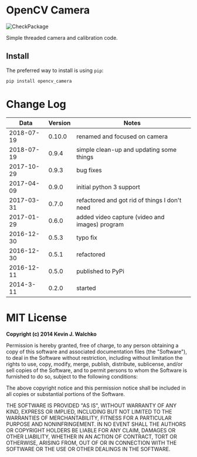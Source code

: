 # OpenCV Camera

![CheckPackage](https://github.com/MomsFriendlyRobotCompany/opencv_camera/workflows/CheckPackage/badge.svg)

Simple threaded camera and calibration code.

## Install

The preferred way to install is using `pip`:

    pip install opencv_camera


# Change Log

| Data       | Version| Notes                                     |
|------------|--------|-------------------------------------------|
| 2018-07-19 | 0.10.0 |  renamed and focused on camera |
| 2018-07-19 |  0.9.4 |  simple clean-up and updating some things |
| 2017-10-29 |  0.9.3 |  bug fixes |
| 2017-04-09 |  0.9.0 |  initial python 3 support |
| 2017-03-31 |  0.7.0 |  refactored and got rid of things I don't need |
| 2017-01-29 |  0.6.0 |  added video capture (video and images) program |
| 2016-12-30 |  0.5.3 |  typo fix |
| 2016-12-30 |  0.5.1 |  refactored |
| 2016-12-11 |  0.5.0 |  published to PyPi |
| 2014-3-11  |  0.2.0 |  started |

# MIT License

**Copyright (c) 2014 Kevin J. Walchko**

Permission is hereby granted, free of charge, to any person obtaining a copy
of this software and associated documentation files (the "Software"), to deal
in the Software without restriction, including without limitation the rights
to use, copy, modify, merge, publish, distribute, sublicense, and/or sell
copies of the Software, and to permit persons to whom the Software is
furnished to do so, subject to the following conditions:

The above copyright notice and this permission notice shall be included in all
copies or substantial portions of the Software.

THE SOFTWARE IS PROVIDED "AS IS", WITHOUT WARRANTY OF ANY KIND, EXPRESS OR
IMPLIED, INCLUDING BUT NOT LIMITED TO THE WARRANTIES OF MERCHANTABILITY,
FITNESS FOR A PARTICULAR PURPOSE AND NONINFRINGEMENT. IN NO EVENT SHALL THE
AUTHORS OR COPYRIGHT HOLDERS BE LIABLE FOR ANY CLAIM, DAMAGES OR OTHER
LIABILITY, WHETHER IN AN ACTION OF CONTRACT, TORT OR OTHERWISE, ARISING FROM,
OUT OF OR IN CONNECTION WITH THE SOFTWARE OR THE USE OR OTHER DEALINGS IN THE
SOFTWARE.
